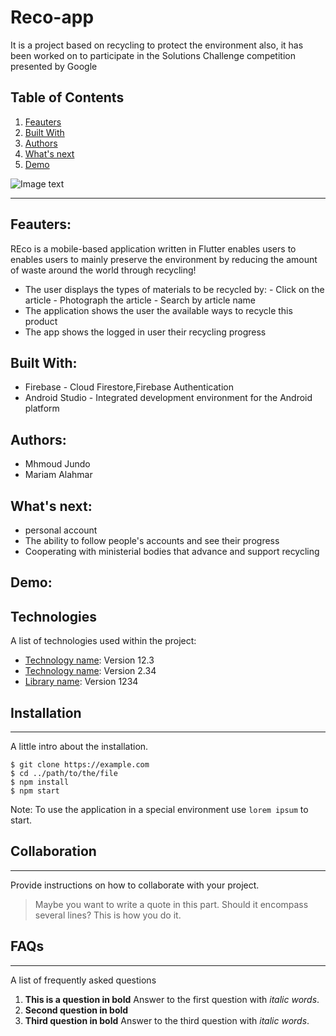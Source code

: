 # Reco-app
It is a project based on recycling to protect the environment also, it has been worked on to participate in the Solutions Challenge competition presented by Google

## Table of Contents
1. [Feauters](#Feauters)
2. [Built With](#Built-With)
3. [Authors](#Authors)
4. [What's next](#What's-next)
5. [Demo](#Demo)

![Image text](https://l.top4top.io/p_2647glwqa1.png)
***
<a name="Feauters"></a>

## Feauters:
REco  is a mobile-based application written in Flutter enables users to enables users to mainly preserve the environment by reducing the amount of waste around the world through recycling!
- The user displays the types of materials to be recycled by:
      - Click on the article
      - Photograph the article
      - Search by article name
- The application shows the user the available ways to recycle this product
- The app shows the logged in user their recycling progress


## Built With:
- Firebase - Cloud Firestore,Firebase Authentication
- Android Studio - Integrated development environment for the Android platform

## Authors:
* Mhmoud Jundo
* Mariam Alahmar

## What's next:
- personal account
- The ability to follow people's accounts and see their progress
- Cooperating with ministerial bodies that advance and support recycling

## Demo:


## Technologies

A list of technologies used within the project:
* [Technology name](https://example.com): Version 12.3 
* [Technology name](https://example.com): Version 2.34
* [Library name](https://example.com): Version 1234


## Installation
***
A little intro about the installation. 
```
$ git clone https://example.com
$ cd ../path/to/the/file
$ npm install
$ npm start
```
Note: To use the application in a special environment use ```lorem ipsum``` to start.

## Collaboration
***
Provide instructions on how to collaborate with your project.
> Maybe you want to write a quote in this part. 
> Should it encompass several lines?
> This is how you do it.

## FAQs
***
A list of frequently asked questions
1. **This is a question in bold**
Answer to the first question with _italic words_. 
2. __Second question in bold__ 
3. **Third question in bold**
Answer to the third question with *italic words*.

